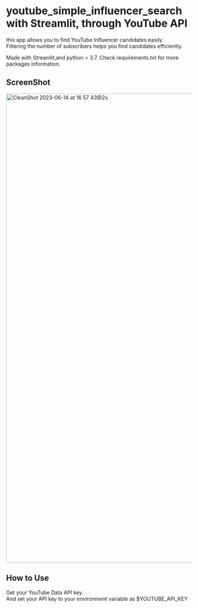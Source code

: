 # youtube_simple_influencer_search with Streamlit, through YouTube API
this app allows you to find YouTube Influencer candidates easily.  
Filtering the number of subscribers helps you find candidates efficiently.
  
Made with Streamlit,and python > 3.7.
Check requirements.txt for more packages information.

## ScreenShot
<img width="1269" alt="CleanShot 2023-06-14 at 16 57 43@2x" src="https://github.com/atsuyamaru/youtube_simple_influencer_search/assets/5616593/8158d6df-3d7c-4ddf-9d3c-934c6f3c03d5">

## How to Use
Get your YouTube Data API key.  
And set your API key to your environment variable as $YOUTUBE_API_KEY
